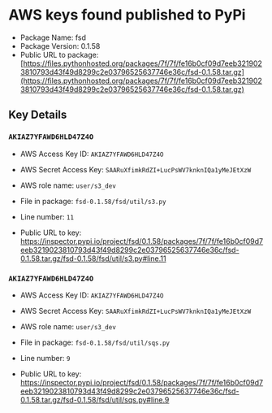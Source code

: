 # AWS keys found published to PyPi

* Package Name: fsd
* Package Version: 0.1.58
* Public URL to package: [https://files.pythonhosted.org/packages/7f/7f/fe16b0cf09d7eeb3219023810793d43f49d8299c2e03796525637746e36c/fsd-0.1.58.tar.gz](https://files.pythonhosted.org/packages/7f/7f/fe16b0cf09d7eeb3219023810793d43f49d8299c2e03796525637746e36c/fsd-0.1.58.tar.gz)

## Key Details

### `AKIAZ7YFAWD6HLD47Z4O`

* AWS Access Key ID: `AKIAZ7YFAWD6HLD47Z4O`
* AWS Secret Access Key: `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` 
* AWS role name: `user/s3_dev`
* File in package: `fsd-0.1.58/fsd/util/s3.py`
* Line number: `11`

* Public URL to key: https://inspector.pypi.io/project/fsd/0.1.58/packages/7f/7f/fe16b0cf09d7eeb3219023810793d43f49d8299c2e03796525637746e36c/fsd-0.1.58.tar.gz/fsd-0.1.58/fsd/util/s3.py#line.11



### `AKIAZ7YFAWD6HLD47Z4O`

* AWS Access Key ID: `AKIAZ7YFAWD6HLD47Z4O`
* AWS Secret Access Key: `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` 
* AWS role name: `user/s3_dev`
* File in package: `fsd-0.1.58/fsd/util/sqs.py`
* Line number: `9`

* Public URL to key: https://inspector.pypi.io/project/fsd/0.1.58/packages/7f/7f/fe16b0cf09d7eeb3219023810793d43f49d8299c2e03796525637746e36c/fsd-0.1.58.tar.gz/fsd-0.1.58/fsd/util/sqs.py#line.9


